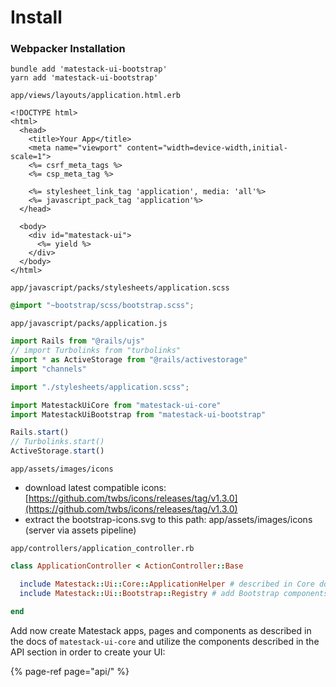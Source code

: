 # Install

### Webpacker Installation

```text
bundle add 'matestack-ui-bootstrap'
yarn add 'matestack-ui-bootstrap'
```

`app/views/layouts/application.html.erb`

```text
<!DOCTYPE html>
<html>
  <head>
    <title>Your App</title>
    <meta name="viewport" content="width=device-width,initial-scale=1">
    <%= csrf_meta_tags %>
    <%= csp_meta_tag %>

    <%= stylesheet_link_tag 'application', media: 'all'%>
    <%= javascript_pack_tag 'application'%>
  </head>

  <body>
    <div id="matestack-ui">
      <%= yield %>
    </div>
  </body>
</html>
```

`app/javascript/packs/stylesheets/application.scss`

```css
@import "~bootstrap/scss/bootstrap.scss";
```

`app/javascript/packs/application.js`

```javascript
import Rails from "@rails/ujs"
// import Turbolinks from "turbolinks"
import * as ActiveStorage from "@rails/activestorage"
import "channels"

import "./stylesheets/application.scss";

import MatestackUiCore from "matestack-ui-core"
import MatestackUiBootstrap from "matestack-ui-bootstrap"

Rails.start()
// Turbolinks.start()
ActiveStorage.start()
```

`app/assets/images/icons`

* download latest compatible icons: [https://github.com/twbs/icons/releases/tag/v1.3.0](https://github.com/twbs/icons/releases/tag/v1.3.0)
* extract the bootstrap-icons.svg to this path: app/assets/images/icons \(server via assets pipeline\)

`app/controllers/application_controller.rb`

```ruby
class ApplicationController < ActionController::Base

  include Matestack::Ui::Core::ApplicationHelper # described in Core docs
  include Matestack::Ui::Bootstrap::Registry # add Bootstrap components

end

```

Add now create Matestack apps, pages and components as described in the docs of `matestack-ui-core` and utilize the components described in the API section in order to create your UI:

{% page-ref page="api/" %}



